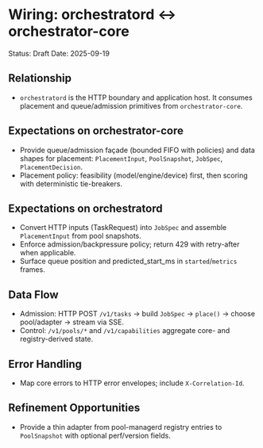 # Wiring: orchestratord ↔ orchestrator-core

Status: Draft
Date: 2025-09-19

## Relationship
- `orchestratord` is the HTTP boundary and application host. It consumes placement and queue/admission primitives from `orchestrator-core`.

## Expectations on orchestrator-core
- Provide queue/admission façade (bounded FIFO with policies) and data shapes for placement: `PlacementInput`, `PoolSnapshot`, `JobSpec`, `PlacementDecision`.
- Placement policy: feasibility (model/engine/device) first, then scoring with deterministic tie-breakers.

## Expectations on orchestratord
- Convert HTTP inputs (TaskRequest) into `JobSpec` and assemble `PlacementInput` from pool snapshots.
- Enforce admission/backpressure policy; return 429 with retry-after when applicable.
- Surface queue position and predicted_start_ms in `started`/`metrics` frames.

## Data Flow
- Admission: HTTP POST `/v1/tasks` → build `JobSpec` → `place()` → choose pool/adapter → stream via SSE.
- Control: `/v1/pools/*` and `/v1/capabilities` aggregate core- and registry-derived state.

## Error Handling
- Map core errors to HTTP error envelopes; include `X-Correlation-Id`.

## Refinement Opportunities
- Provide a thin adapter from pool-managerd registry entries to `PoolSnapshot` with optional perf/version fields.
